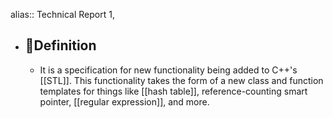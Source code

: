 alias:: Technical Report 1,

- ## 📝Definition
	- It is a specification for new functionality being added to C++'s [[STL]]. This functionality takes the form of a new class and function templates for things like [[hash table]], reference-counting smart pointer, [[regular expression]], and more.